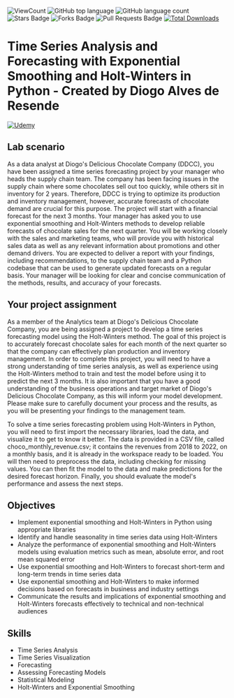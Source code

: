 ![ViewCount](https://views.whatilearened.today/views/github/debdattasarkar/Time-Series-Analysis-and-Forecasting-with-Exponential-Smoothing-and-Holt-Winters.svg?cache=remove)
![GitHub top language](https://img.shields.io/github/languages/top/debdattasarkar/Time-Series-Analysis-and-Forecasting-with-Exponential-Smoothing-and-Holt-Winters?style=flat)
![GitHub language count](https://img.shields.io/github/languages/count/debdattasarkar/Time-Series-Analysis-and-Forecasting-with-Exponential-Smoothing-and-Holt-Winters?style=flat)
![Stars Badge](https://img.shields.io/github/stars/debdattasarkar/Time-Series-Analysis-and-Forecasting-with-Exponential-Smoothing-and-Holt-Winters?style=flat)
![Forks Badge](https://img.shields.io/github/forks/debdattasarkar/Time-Series-Analysis-and-Forecasting-with-Exponential-Smoothing-and-Holt-Winters?style=flat)
![Pull Requests Badge](https://img.shields.io/github/issues-pr/debdattasarkar/Time-Series-Analysis-and-Forecasting-with-Exponential-Smoothing-and-Holt-Winters?style=flat)
[![Total Downloads](https://img.shields.io/github/downloads/debdattasarkar/Time-Series-Analysis-and-Forecasting-with-Exponential-Smoothing-and-Holt-Winters/total.svg)](https://github.com/debdattasarkar/Time-Series-Analysis-and-Forecasting-with-Exponential-Smoothing-and-Holt-Winters/releases/)

# Time Series Analysis and Forecasting with Exponential Smoothing and Holt-Winters in Python - Created by Diogo Alves de Resende

 <a href="https://www.udemy.com/labs/time-series-analysis-and-forecasting-with-exponential-smoothing-and-holt-winters-in-python/overview/"> ![Udemy](https://img.shields.io/badge/Udemy-EC5252?style=for-the-badge&logo=Udemy&logoColor=white) </a>

##  Lab scenario
As a data analyst at Diogo's Delicious Chocolate Company (DDCC), you have been assigned a time series forecasting project by your manager who heads the supply chain team. The company has been facing issues in the supply chain where some chocolates sell out too quickly, while others sit in inventory for 2 years. Therefore, DDCC is trying to optimize its production and inventory management, however, accurate forecasts of chocolate demand are crucial for this purpose. The project will start with a financial forecast for the next 3 months. Your manager has asked you to use exponential smoothing and Holt-Winters methods to develop reliable forecasts of chocolate sales for the next quarter. You will be working closely with the sales and marketing teams, who will provide you with historical sales data as well as any relevant information about promotions and other demand drivers. You are expected to deliver a report with your findings, including recommendations, to the supply chain team and a Python codebase that can be used to generate updated forecasts on a regular basis. Your manager will be looking for clear and concise communication of the methods, results, and accuracy of your forecasts.

## Your project assignment
As a member of the Analytics team at Diogo's Delicious Chocolate Company, you are being assigned a project to develop a time series forecasting model using the Holt-Winters method. The goal of this project is to accurately forecast chocolate sales for each month of the next quarter so that the company can effectively plan production and inventory management. In order to complete this project, you will need to have a strong understanding of time series analysis, as well as experience using the Holt-Winters method to train and test the model before using it to predict the next 3 months. It is also important that you have a good understanding of the business operations and target market of Diogo's Delicious Chocolate Company, as this will inform your model development. Please make sure to carefully document your process and the results, as you will be presenting your findings to the management team.

To solve a time series forecasting problem using Holt-Winters in Python, you will need to first import the necessary libraries, load the data, and visualize it to get to know it better. The data is provided in a CSV file, called choco_monthly_revenue.csv; it contains the revenues from 2018 to 2022, on a monthly basis, and it is already in the workspace ready to be loaded. You will then need to preprocess the data, including checking for missing values. You can then fit the model to the data and make predictions for the desired forecast horizon. Finally, you should evaluate the model's performance and assess the next steps.

## Objectives
- Implement exponential smoothing and Holt-Winters in Python using appropriate libraries
- Identify and handle seasonality in time series data using Holt-Winters
- Analyze the performance of exponential smoothing and Holt-Winters models using evaluation metrics such as mean, absolute error, and root mean squared error
- Use exponential smoothing and Holt-Winters to forecast short-term and long-term trends in time series data
- Use exponential smoothing and Holt-Winters to make informed decisions based on forecasts in business and industry settings
- Communicate the results and implications of exponential smoothing and Holt-Winters forecasts effectively to technical and non-technical audiences

## Skills
- Time Series Analysis
- Time Series Visualization
- Forecasting
- Assessing Forecasting Models
- Statistical Modeling
- Holt-Winters and Exponential Smoothing
